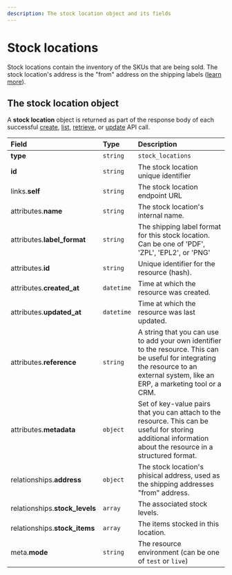 ```yaml
---
description: The stock location object and its fields
---
```


# Stock locations

Stock locations contain the inventory of the SKUs that are being sold. The stock location's address is the "from" address on the shipping labels \([learn more](https://commercelayer.io/glossary/stock_location/)\).

## The stock location object

A **stock location** object is returned as part of the response body of each successful [create](https://docs.commercelayer.io/resources/stock_locations/create_stock_location), [list](https://docs.commercelayer.io/resources/stock_locations/list_stock_locations), [retrieve](https://docs.commercelayer.io/resources/stock_locations/retrieve_stock_location), or [update](https://docs.commercelayer.io/resources/stock_locations/update_stock_location) API call.

| Field | Type | Description |
| :--- | :--- | :--- |
| **type** | `string` | `stock_locations` |
| **id** | `string` | The stock location unique identifier |
| links.**self** | `string` | The stock location endpoint URL |
| attributes.**name** | `string` | The stock location's internal name. |
| attributes.**label\_format** | `string` | The shipping label format for this stock location. Can be one of 'PDF', 'ZPL', 'EPL2', or 'PNG' |
| attributes.**id** | `string` | Unique identifier for the resource \(hash\). |
| attributes.**created\_at** | `datetime` | Time at which the resource was created. |
| attributes.**updated\_at** | `datetime` | Time at which the resource was last updated. |
| attributes.**reference** | `string` | A string that you can use to add your own identifier to the resource. This can be useful for integrating the resource to an external system, like an ERP, a marketing tool or a CRM. |
| attributes.**metadata** | `object` | Set of key-value pairs that you can attach to the resource. This can be useful for storing additional information about the resource in a structured format. |
| relationships.**address** | `object` | The stock location's phisical address, used as the shipping addresses "from" address. |
| relationships.**stock\_levels** | `array` | The associated stock levels. |
| relationships.**stock\_items** | `array` | The items stocked in this location. |
| meta.**mode** | `string` | The resource environment \(can be one of `test` or `live`\) |

